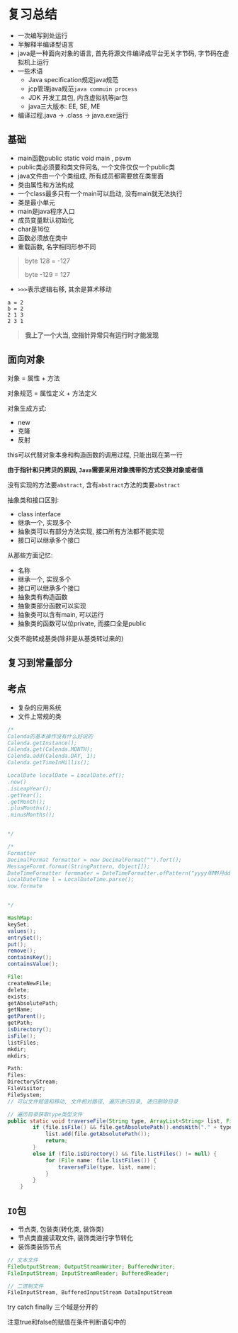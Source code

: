 # 复习总结

* 一次编写到处运行
* 半解释半编译型语言
* java是一种面向对象的语言, 首先将源文件编译成平台无关字节码, 字节码在虚拟机上运行
* 一些术语
  * Java specification规定java规范
  * jcp管理java规范`java commuin process`
  * JDK 开发工具包, 内含虚拟机等jar包
  * java三大版本: EE, SE, ME
* 编译过程.java -> .class -> java.exe运行





## 基础

* main函数public static void main , psvm
* public类必须要和类文件同名, 一个文件仅仅一个public类
* java文件由一个个类组成, 所有成员都需要放在类里面
* 类由属性和方法构成
* 一个class最多只有一个main可以启动, 没有main就无法执行
* 类是最小单元
* main是java程序入口 
* 成员变量默认初始化
* char是16位
* 函数必须放在类中
* 重载函数, 名字相同形参不同



> byte 128 = -127
>
> byte -129 = 127



* `>>>`表示逻辑右移, 其余是算术移动

```
a = 2
b = 2
2 1 3
2 3 1
```

> **我上了一个大当, 空指针异常只有运行时才能发现**



## 面向对象

对象 = 属性 + 方法

对象规范 = 属性定义 + 方法定义

对象生成方式:

* new
* 克隆
* 反射

this可以代替对象本身和构造函数的调用过程, 只能出现在第一行

**由于指针和只拷贝的原因, `Java`需要采用对象携带的方式交换对象或者值**



没有实现的方法要`abstract`, 含有`abstract`方法的类要`abstract`



抽象类和接口区别:

* class interface
* 继承一个, 实现多个
* 抽象类可以有部分方法实现, 接口所有方法都不能实现
* 接口可以继承多个接口

从那些方面记忆:

* 名称
* 继承一个, 实现多个
* 接口可以继承多个接口
* 抽象类有构造函数
* 抽象类部分函数可以实现
* 抽象类可以含有main, 可以运行
* 抽象类的函数可以位private, 而接口全是public



父类不能转成基类(除非是从基类转过来的)







## 复习到常量部分





## 考点

* 复杂的应用系统
* 文件上常规的类



```java
/*
Calenda的基本操作没有什么好说的
Calenda.getInstance();
Calenda.get(Calenda.MONTH);
Calenda.add(Calenda.DAY, 1);
Calenda.getTimeInMillis();

LocalDate localDate = LocalDate.of();
.now()
.isLeapYear();
.getYear();
.getMonth();
.plusMonths();
.minusMonths();


*/
```



```java
/*
Formatter
DecimalFormat formatter = new DecimalFormat("").fort();
MessageFormt.format(StringPattern, Object[]);
DateTimeFormatter formmater = DateTimeFormatter.ofPattern("yyyy年MM月dd日HH:mm:ss");
LocalDateTime l = LocalDateTime.parse();
now.formate


*/
```



```java
HashMap:
keySet;
values();
entrySet();
put();
remove();
containsKey();
containsValue();
```



```java
File:
createNewFile;
delete;
exists;
getAbsolutePath;
getName;
getParent();
getPath;
isDirectory();
isFile();
listFiles;
mkdir;
mkdirs;
```



```java
Path:
Files:
DirectoryStream;
FileVisitor;
FileSystem;
// 可以文件赋值和移动, 文件相对路径, 遍历递归目录, 递归删除目录
```



```java
// 遍历目录获取type类型文件
public static void traverseFile(String type, ArrayList<String> list, File file) {
        if (file.isFile() && file.getAbsolutePath().endsWith("." + type)) {
            list.add(file.getAbsolutePath());
            return;
        }
        else if (file.isDirectory() && file.listFiles() != null) {
            for (File name: file.listFiles()) {
                traverseFile(type, list, name);
            }
        }
    }
```



## `IO`包

* 节点类, 包装类(转化类, 装饰类)
* 节点类直接读取文件, 装饰类进行字节转化
* 装饰类装饰节点

```java
// 文本文件
FileOutputStream; OutputStreamWriter; BufferedWriter;
FileInputStream; InputStreamReader; BufferedReader;
```



```c++
// 二进制文件
FileInputStream, BufferedInputStream DataInputStream
```



try catch finally 三个域是分开的

注意true和false的赋值在条件判断语句中的
